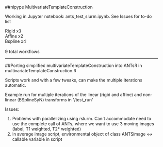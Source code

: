 ##nipype MultivariateTemplateConstruction

Working in Jupyter notebook: ants_test_slurm.ipynb. See Issues for to-do list

Rigid x3 <br />
Affine x2 <br />
Bspline x4 <br />
 <br />
9 total workflows

-------------------------------

##Porting simplified multivariateTemplateConstruction into ANTsR in multivariateTemplateConstruction.R

Scripts work and with a few tweaks, can make the multiple iterations automatic.

Example run for multiple iterations of the linear (rigid and affine) and non-linear (BSplineSyN) transforms in '/test_run'

Issues:

1. Problems with parallelizing using rslurm. Can't accommodate need to use the complete call of ANTs, where we want to use 3 moving images (label, T1 weighted, T2* weighted)
2. In average image script, environmental object of class ANTSimage <-> callable variable in script